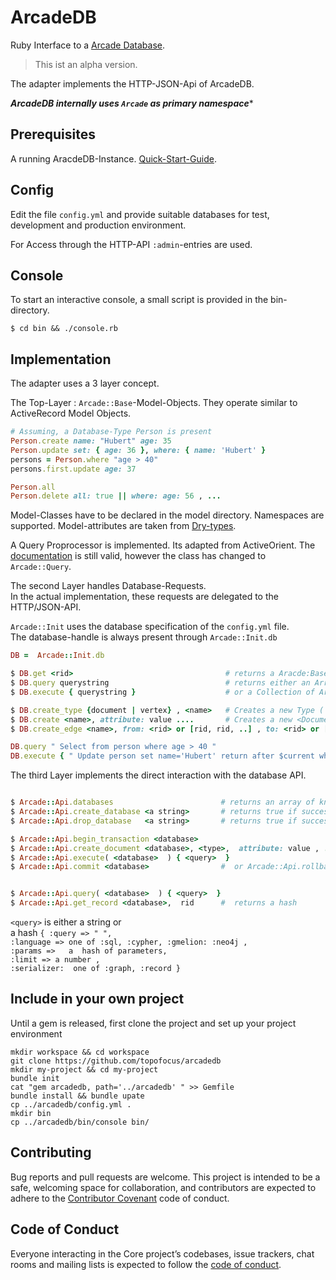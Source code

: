 #  ArcadeDB

Ruby Interface to a [Arcade Database](https://arcadedb.com/).

> This ist an alpha version. 

The adapter implements the HTTP-JSON-Api of ArcadeDB.

***ArcadeDB internally uses `Arcade` as primary namespace**** 

## Prerequisites

A running AracdeDB-Instance. [Quick-Start-Guide](https://docs.arcadedb.com/#Quick-Start-Docker).

## Config

Edit the file `config.yml`  and  provide suitable databases for test, development and production environment.

For Access through the HTTP-API `:admin`-entries are used. 

## Console

To start an interactive console, a small script is provided in the bin-directory.

```
$ cd bin && ./console.rb 
```
## Implementation

The adapter uses a 3 layer concept. 

The Top-Layer : `Arcade::Base`-Model-Objects. 
They operate similar to ActiveRecord Model Objects.

```ruby
# Assuming, a Database-Type Person is present
Person.create name: "Hubert" age: 35
Person.update set: { age: 36 }, where: { name: 'Hubert' }
persons = Person.where "age > 40"
persons.first.update age: 37

Person.all
Person.delete all: true || where: age: 56 , ...
```
Model-Classes have to be declared in the model directory. Namespaces are supported. 
Model-attributes are taken from [Dry-types](https://dry-rb.org/gems/dry-types/1.2/built-in-types/).

A Query Proprocessor is implemented. Its adapted from ActiveOrient. The [documentation](https://github.com/topofocus/active-orient/wiki/OrientQuery)
is still valid,  however the class has changed to `Arcade::Query`. 

The second Layer handles Database-Requests.  
In the actual implementation, these requests are delegated to the HTTP/JSON-API.

`Arcade::Init` uses the database specification of the `config.yml` file.   
The database-handle is always present through `Arcade::Init.db`

```ruby
DB =  Arcade::Init.db

$ DB.get <rid>                                  # returns a Aracde:Base object
$ DB.query querystring                          # returns either an Array of results (as  Hash) 
$ DB.execute { querystring }                    # or a Collection of Arcade::Base objects

$ DB.create_type {document | vertex} , <name>   # Creates a new Type ( Arcade::Base Class)
$ DB.create <name>, attribute: value ....       # Creates a new <Document | Vertex> and returns the rid
$ DB.create_edge <name>, from: <rid> or [rid, rid, ..] , to: <rid> or [rid, rid, ..]

DB.query " Select from person where age > 40 "
DB.execute { " Update person set name='Hubert' return after $current where age = 36 " }
```

The third Layer implements the direct interaction with the database API. 

```ruby

$ Arcade::Api.databases                        # returns an array of known databases
$ Arcade::Api.create_database <a string>       # returns true if succesfull
$ Arcade::Api.drop_database   <a string>       # returns true if successfull

$ Arcade::Api.begin_transaction <database>
$ Arcade::Api.create_document <database>, <type>,  attribute: value , ...
$ Arcade::Api.execute( <database>  ) { <query>  }
$ Arcade::Api.commit <database>                #  or Arcade::Api.rollback  


$ Arcade::Api.query( <database>  ) { <query>  }
$ Arcade::Api.get_record <database>,  rid      #  returns a hash
```


`<query>` is  either a  string or   
a hash  ` { :query => " ", `  
			`:language => one of :sql, :cypher, :gmelion: :neo4j ,`   
			`:params =>   a  hash of parameters,`   
			`:limit => a number ,`  
			`:serializer:  one of :graph, :record }`  



## Include in your own project

Until a gem is released, first clone the project and set up your project environment
```
mkdir workspace && cd workspace
git clone https://github.com/topofocus/arcadedb
mkdir my-project && cd my-project
bundle init
cat "gem arcadedb, path='../arcadedb' " >> Gemfile
bundle install && bundle upate
cp ../arcadedb/config.yml .
mkdir bin
cp ../arcadedb/bin/console bin/
````


## Contributing

Bug reports and pull requests are welcome. This project is intended to be a safe, welcoming space for collaboration, and contributors are expected to adhere to the [Contributor Covenant](http://contributor-covenant.org) code of conduct.

## Code of Conduct

Everyone interacting in the Core project’s codebases, issue trackers, chat rooms and mailing lists is expected to follow the [code of conduct](https://github.com/topofocus/arcadedb/blob/master/CODE_OF_CONDUCT.md).
